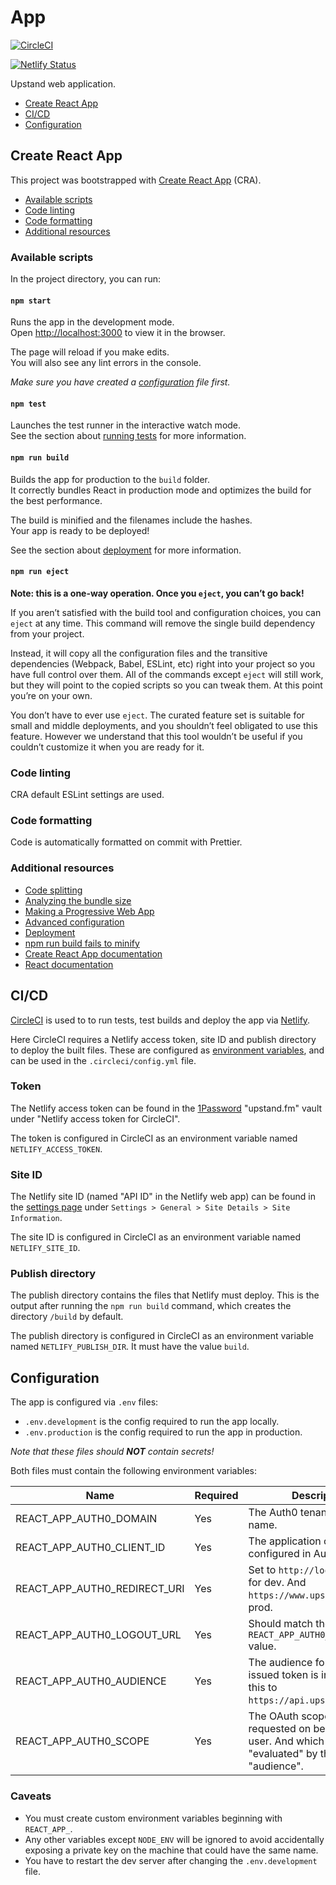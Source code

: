 # App

[![CircleCI](https://circleci.com/gh/upstandfm/app.svg?style=svg)](https://circleci.com/gh/upstandfm/app)

[![Netlify Status](https://api.netlify.com/api/v1/badges/621e0425-89e1-4168-9168-0341e0f4da45/deploy-status)](https://app.netlify.com/sites/upstand-fm-app/deploys)

Upstand web application.

- [Create React App](#create-react-app)
- [CI/CD](#cicd)
- [Configuration](#configuration)

## Create React App

This project was bootstrapped with [Create React App](https://github.com/facebook/create-react-app) (CRA).

- [Available scripts](#available-scripts)
- [Code linting](#code-linting)
- [Code formatting](#code-formatting)
- [Additional resources](#additional-resources)

### Available scripts

In the project directory, you can run:

#### `npm start`

Runs the app in the development mode.<br>
Open [http://localhost:3000](http://localhost:3000) to view it in the browser.

The page will reload if you make edits.<br>
You will also see any lint errors in the console.

_Make sure you have created a [configuration](#configuration) file first._

#### `npm test`

Launches the test runner in the interactive watch mode.<br>
See the section about [running tests](https://facebook.github.io/create-react-app/docs/running-tests) for more information.

#### `npm run build`

Builds the app for production to the `build` folder.<br>
It correctly bundles React in production mode and optimizes the build for the best performance.

The build is minified and the filenames include the hashes.<br>
Your app is ready to be deployed!

See the section about [deployment](https://facebook.github.io/create-react-app/docs/deployment) for more information.

#### `npm run eject`

**Note: this is a one-way operation. Once you `eject`, you can’t go back!**

If you aren’t satisfied with the build tool and configuration choices, you can `eject` at any time. This command will remove the single build dependency from your project.

Instead, it will copy all the configuration files and the transitive dependencies (Webpack, Babel, ESLint, etc) right into your project so you have full control over them. All of the commands except `eject` will still work, but they will point to the copied scripts so you can tweak them. At this point you’re on your own.

You don’t have to ever use `eject`. The curated feature set is suitable for small and middle deployments, and you shouldn’t feel obligated to use this feature. However we understand that this tool wouldn’t be useful if you couldn’t customize it when you are ready for it.

### Code linting

CRA default ESLint settings are used.

### Code formatting

Code is automatically formatted on commit with Prettier.

### Additional resources

- [Code splitting](https://facebook.github.io/create-react-app/docs/code-splitting)
- [Analyzing the bundle size](https://facebook.github.io/create-react-app/docs/analyzing-the-bundle-size)
- [Making a Progressive Web App](https://facebook.github.io/create-react-app/docs/making-a-progressive-web-app)
- [Advanced configuration](https://facebook.github.io/create-react-app/docs/advanced-configuration)
- [Deployment](https://facebook.github.io/create-react-app/docs/deployment)
- [npm run build fails to minify](https://facebook.github.io/create-react-app/docs/troubleshooting#npm-run-build-fails-to-minify)
- [Create React App documentation](https://facebook.github.io/create-react-app/docs/getting-started)
- [React documentation](https://reactjs.org/)

## CI/CD

[CircleCI](https://circleci.com/gh/organizations/upstandfm) is used to to run tests, test builds and deploy the app via [Netlify](https://app.netlify.com).

Here CircleCI requires a Netlify access token, site ID and publish directory to deploy the built files. These are configured as [environment variables](https://circleci.com/gh/upstandfm/app/edit#env-vars), and can be used in the `.circleci/config.yml` file.

### Token

The Netlify access token can be found in the [1Password](https://1password.com/) "upstand.fm" vault under "Netlify access token for CircleCI".

The token is configured in CircleCI as an environment variable named `NETLIFY_ACCESS_TOKEN`.

### Site ID

The Netlify site ID (named "API ID" in the Netlify web app) can be found in the [settings page](https://app.netlify.com/sites/upstand-fm-app/settings/general) under `Settings > General > Site Details > Site Information`.

The site ID is configured in CircleCI as an environment variable named `NETLIFY_SITE_ID`.

### Publish directory

The publish directory contains the files that Netlify must deploy. This is the output after running the `npm run build` command, which creates the directory `/build` by default.

The publish directory is configured in CircleCI as an environment variable named `NETLIFY_PUBLISH_DIR`. It must have the value `build`.

## Configuration

The app is configured via `.env` files:

- `.env.development` is the config required to run the app locally.
- `.env.production` is the config required to run the app in production.

_Note that these files should **NOT** contain secrets!_

Both files must contain the following environment variables:

| Name                         | Required | Description                                                                                             |
| ---------------------------- | -------- | ------------------------------------------------------------------------------------------------------- |
| REACT_APP_AUTH0_DOMAIN       | Yes      | The Auth0 tenant domain name.                                                                           |
| REACT_APP_AUTH0_CLIENT_ID    | Yes      | The application client ID as configured in Auth0.                                                       |
| REACT_APP_AUTH0_REDIRECT_URI | Yes      | Set to `http://localhost:3000` for dev. And `https://www.upstand.fm` for prod.                          |
| REACT_APP_AUTH0_LOGOUT_URL   | Yes      | Should match the `REACT_APP_AUTH0_REDIRECT_URI` value.                                                  |
| REACT_APP_AUTH0_AUDIENCE     | Yes      | The audience for which the issued token is intended. Set this to `https://api.upstand.fm`.              |
| REACT_APP_AUTH0_SCOPE        | Yes      | The OAuth scopes that are requested on behalf of the user. And which are "evaluated" by the "audience". |

### Caveats

- You must create custom environment variables beginning with `REACT_APP_`.
- Any other variables except `NODE_ENV` will be ignored to avoid accidentally
  exposing a private key on the machine that could have the same name.
- You have to restart the dev server after changing the `.env.development` file.
